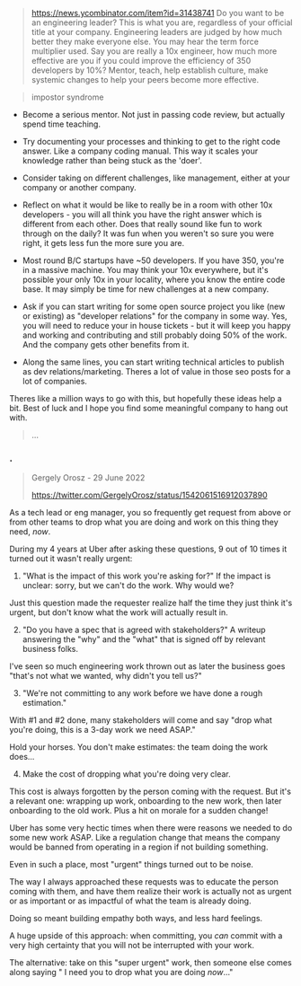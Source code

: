 > https://news.ycombinator.com/item?id=31438741
Do you want to be an engineering leader? This is what you are, regardless of your official title at your company. Engineering leaders are judged by how much better they make everyone else. You may hear the term force multiplier used. Say you are really a 10x engineer, how much more effective are you if you could improve the efficiency of 350 developers by 10%? Mentor, teach, help establish culture, make systemic changes to help your peers become more effective.

> impostor syndrome

- Become a serious mentor. Not just in passing code review, but actually spend time teaching.

- Try documenting your processes and thinking to get to the right code answer. Like a company coding manual. This way it scales your knowledge rather than being stuck as the 'doer'.

- Consider taking on different challenges, like management, either at your company or another company.

- Reflect on what it would be like to really be in a room with other 10x developers - you will all think you have the right answer which is different from each other. Does that really sound like fun to work through on the daily? It was fun when you weren't so sure you were right, it gets less fun the more sure you are.

- Most round B/C startups have ~50 developers. If you have 350, you're in a massive machine. You may think your 10x everywhere, but it's possible your only 10x in your locality, where you know the entire code base. It may simply be time for new challenges at a new company.

- Ask if you can start writing for some open source project you like (new or existing) as "developer relations" for the company in some way. Yes, you will need to reduce your in house tickets - but it will keep you happy and working and contributing and still probably doing 50% of the work. And the company gets other benefits from it.

- Along the same lines, you can start writing technical articles to publish as dev relations/marketing. Theres a lot of value in those seo posts for a lot of companies.

Theres like a million ways to go with this, but hopefully these ideas help a bit. Best of luck and I hope you find some meaningful company to hang out with. 

> ...

### .

> Gergely Orosz - 29 June 2022
>
> https://twitter.com/GergelyOrosz/status/1542061516912037890

As a tech lead or eng manager, you so frequently get request from above or from other teams to drop what you are doing and work on this thing they need, *now*.

During my 4 years at Uber after asking these questions, 9 out of 10 times it turned out it wasn't really urgent:

1. "What is the impact of this work you're asking for?" If the impact is unclear: sorry, but we can't do the work. Why would we?

Just this question made the requester realize half the time they just think it's urgent, but don't know what the work will actually result in.

2. "Do you have a spec that is agreed with stakeholders?" A writeup answering the "why" and the "what" that is signed off by relevant business folks.

I've seen so much engineering work thrown out as later the business goes "that's not what we wanted, why didn't you tell us?"

3. "We're not committing to any work before we have done a rough estimation."

With #1 and #2 done, many stakeholders will come and say "drop what you're doing, this is a 3-day work we need ASAP."

Hold your horses. You don't make estimates: the team doing the work does...

4. Make the cost of dropping what you're doing very clear.

This cost is always forgotten by the person coming with the request. But it's a relevant one: wrapping up work, onboarding to the new work, then later onboarding to the old work. Plus a hit on morale for a sudden change!

Uber has some very hectic times when there were reasons we needed to do some new work ASAP. Like a regulation change that means the company would be banned from operating in a region if not building something.

Even in such a place, most "urgent" things turned out to be noise.

The way I always approached these requests was to educate the person coming with them, and have them realize their work is actually not as urgent or as important or as impactful of what the team is already doing.

Doing so meant building empathy both ways, and less hard feelings.

A huge upside of this approach: when committing, you *can* commit with a very high certainty that you will not be interrupted with your work.

The alternative: take on this "super urgent" work, then someone else comes along saying " I need you to drop what you are doing *now*..."
